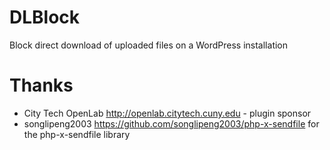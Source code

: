 # DLBlock

Block direct download of uploaded files on a WordPress installation

# Thanks

- City Tech OpenLab http://openlab.citytech.cuny.edu - plugin sponsor
- songlipeng2003 https://github.com/songlipeng2003/php-x-sendfile for the php-x-sendfile library
